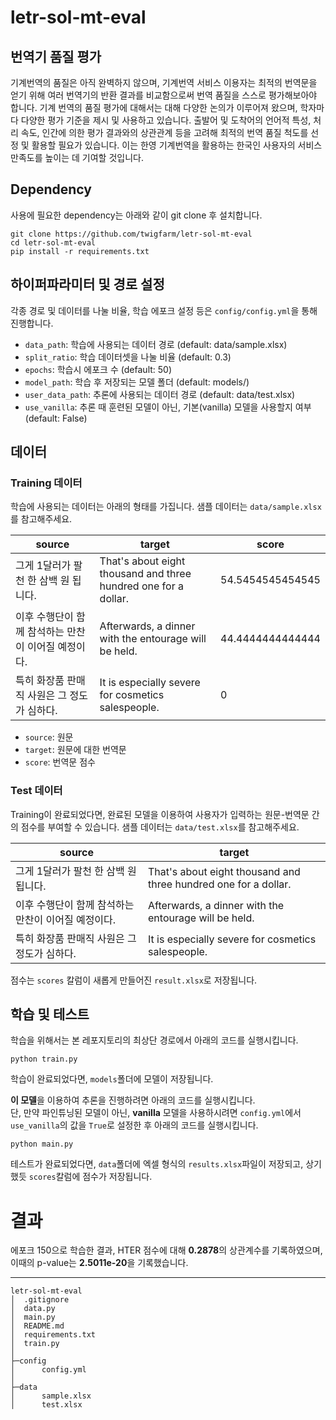 # letr-sol-mt-eval

## 번역기 품질 평가
  
기계번역의 품질은 아직 완벽하지 않으며, 기계번역 서비스 이용자는 최적의 번역문을 얻기 위해 여러 번역기의 반환 결과를 비교함으로써 번역 품질을 스스로 평가해보아야 합니다. 기계 번역의 품질 평가에 대해서는 대해 다양한 논의가 이루어져 왔으며, 학자마다 다양한 평가 기준을 제시 및 사용하고 있습니다. 출발어 및 도착어의 언어적 특성, 처리 속도, 인간에 의한 평가 결과와의 상관관계 등을 고려해 최적의 번역 품질 척도를 선정 및 활용할 필요가 있습니다. 이는 한영 기계번역을 활용하는 한국인 사용자의 서비스 만족도를 높이는 데 기여할 것입니다.  

## Dependency
사용에 필요한 dependency는 아래와 같이 git clone 후 설치합니다.
~~~
git clone https://github.com/twigfarm/letr-sol-mt-eval
cd letr-sol-mt-eval
pip install -r requirements.txt
~~~

## 하이퍼파라미터 및 경로 설정
각종 경로 및 데이터를 나눌 비율, 학습 에포크 설정 등은 ```config/config.yml```을 통해 진행합니다.

- ```data_path```: 학습에 사용되는 데이터 경로 (default: data/sample.xlsx)
- ```split_ratio```: 학습 데이터셋을 나눌 비율 (default: 0.3)
- ```epochs```: 학습시 에포크 수 (default: 50)
- ```model_path```: 학습 후 저장되는 모델 폴더 (default: models/)
- ```user_data_path```: 추론에 사용되는 데이터 경로 (default: data/test.xlsx)
- ```use_vanilla```: 추론 때 훈련된 모델이 아닌, 기본(vanilla) 모델을 사용할지 여부 (default: False)



## 데이터
### Training 데이터
학습에 사용되는 데이터는 아래의 형태를 가집니다. 샘플 데이터는 ```data/sample.xlsx```를 참고해주세요.

|source|target|score|
|------|---|---|
|그게 1달러가 팔천 한 삼백 원 됩니다.|That's about eight thousand and three hundred one for a dollar.|54.5454545454545|
|이후 수행단이 함께 참석하는 만찬이 이어질 예정이다.|Afterwards, a dinner with the entourage will be held.|44.4444444444444|
|특히 화장품 판매직 사원은 그 정도가 심하다.|It is especially severe for cosmetics salespeople.|0|

  - ```source```: 원문
  - ```target```: 원문에 대한 번역문
  - ```score```: 번역문 점수
  

### Test 데이터
Training이 완료되었다면, 완료된 모델을 이용하여 사용자가 입력하는 원문-번역문 간의 점수를 부여할 수 있습니다. 샘플 데이터는 ```data/test.xlsx```를 참고해주세요.

|source|target|
|------|---|
|그게 1달러가 팔천 한 삼백 원 됩니다.|That's about eight thousand and three hundred one for a dollar.|
|이후 수행단이 함께 참석하는 만찬이 이어질 예정이다.|Afterwards, a dinner with the entourage will be held.|
|특히 화장품 판매직 사원은 그 정도가 심하다.|It is especially severe for cosmetics salespeople.|

점수는 ```scores``` 칼럼이 새롭게 만들어진 ```result.xlsx```로 저장됩니다.


## 학습 및 테스트
학습을 위해서는 본 레포지토리의 최상단 경로에서 아래의 코드를 실행시킵니다.
~~~
python train.py
~~~

학습이 완료되었다면, ```models```폴더에 모델이 저장됩니다.  
  
**이 모델**을 이용하여 추론을 진행하려면 아래의 코드를 실행시킵니다.  
단, 만약 파인튜닝된 모델이 아닌, **vanilla** 모델을 사용하시려면 ```config.yml```에서 ```use_vanilla```의 값을 ```True```로 설정한 후 아래의 코드를 실행시킵니다.
~~~
python main.py
~~~
테스트가 완료되었다면, ```data```폴더에 엑셀 형식의 ```results.xlsx```파일이 저장되고, 상기했듯 ```scores```칼럼에 점수가 저장됩니다.

# 결과
에포크 150으로 학습한 결과, HTER 점수에 대해 **0.2878**의 상관계수를 기록하였으며, 이때의 p-value는 **2.5011e-20**을 기록했습니다.

-----------------------------
```
letr-sol-mt-eval
│  .gitignore
│  data.py
│  main.py
│  README.md
│  requirements.txt
│  train.py
│
├─config
│      config.yml
│
├─data
│      sample.xlsx
│      test.xlsx
```
